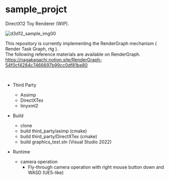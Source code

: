 # sample_projct

DirectX12 Toy Renderer (WIP).

![d3d12_sample_img00](https://github.com/nagakagachi/sample_projct/assets/25050933/a756e23e-f47d-4291-ab49-fed4edb95f81)

This repository is currently implementing the RenderGraph mechanism ( Render Task Graph, rtg ). </br>
The following reference materials are available on RenderGraph. </br>
https://nagakagachi.notion.site/RenderGraph-54f0cf4284c7466697b99cc0df81be80


</br>

- Third Party
  - Assimp
  - DirectXTex
  - tinyxml2
 
- Build
  - clone
  - build third_party/asimp (cmake)
  - build third_party/DirectXTex (cmake)
  - build graphics_test.sln (Visual Studio 2022)
    
- Runtime
  - camera operation
    - Fly-through camera operation with right mouse button down and WASD (UE5-like)
